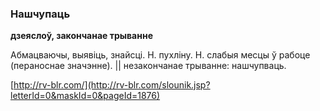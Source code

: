 ### Нашчупаць
**дзеяслоў, закончанае трыванне**

Абмацваючы, выявіць, знайсці. Н. пухліну. Н. слабыя месцы ў рабоце (пераноснае значэнне). || незакончанае трыванне: нашчупваць.

<a rel="author">[http://rv-blr.com/](http://rv-blr.com/slounik.jsp?letterId=0&maskId=0&pageId=1876)</a>
